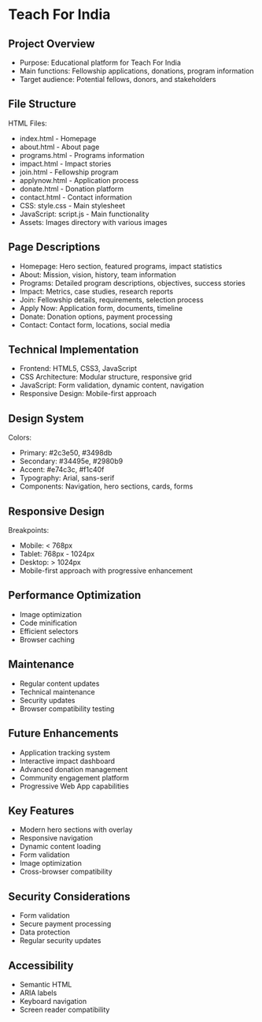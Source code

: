 # Teach For India


## Project Overview
* Purpose: Educational platform for Teach For India
* Main functions: Fellowship applications, donations, program information
* Target audience: Potential fellows, donors, and stakeholders


## File Structure
HTML Files:
* index.html - Homepage
* about.html - About page
* programs.html - Programs information
* impact.html - Impact stories
* join.html - Fellowship program
* applynow.html - Application process
* donate.html - Donation platform
* contact.html - Contact information
* CSS: style.css - Main stylesheet
* JavaScript: script.js - Main functionality
* Assets: Images directory with various images


## Page Descriptions
* Homepage: Hero section, featured programs, impact statistics
* About: Mission, vision, history, team information
* Programs: Detailed program descriptions, objectives, success stories
* Impact: Metrics, case studies, research reports
* Join: Fellowship details, requirements, selection process
* Apply Now: Application form, documents, timeline
* Donate: Donation options, payment processing
* Contact: Contact form, locations, social media


## Technical Implementation
* Frontend: HTML5, CSS3, JavaScript
* CSS Architecture: Modular structure, responsive grid
* JavaScript: Form validation, dynamic content, navigation
* Responsive Design: Mobile-first approach


## Design System
Colors:
* Primary: #2c3e50, #3498db
* Secondary: #34495e, #2980b9
* Accent: #e74c3c, #f1c40f
* Typography: Arial, sans-serif
* Components: Navigation, hero sections, cards, forms


## Responsive Design
Breakpoints:
* Mobile: < 768px
* Tablet: 768px - 1024px
* Desktop: > 1024px
* Mobile-first approach with progressive enhancement


## Performance Optimization
* Image optimization
* Code minification
* Efficient selectors
* Browser caching


## Maintenance
* Regular content updates
* Technical maintenance
* Security updates
* Browser compatibility testing


## Future Enhancements
* Application tracking system
* Interactive impact dashboard
* Advanced donation management
* Community engagement platform
* Progressive Web App capabilities


## Key Features
* Modern hero sections with overlay
* Responsive navigation
* Dynamic content loading
* Form validation
* Image optimization
* Cross-browser compatibility


## Security Considerations
* Form validation
* Secure payment processing
* Data protection
* Regular security updates


## Accessibility
* Semantic HTML
* ARIA labels
* Keyboard navigation
* Screen reader compatibility
